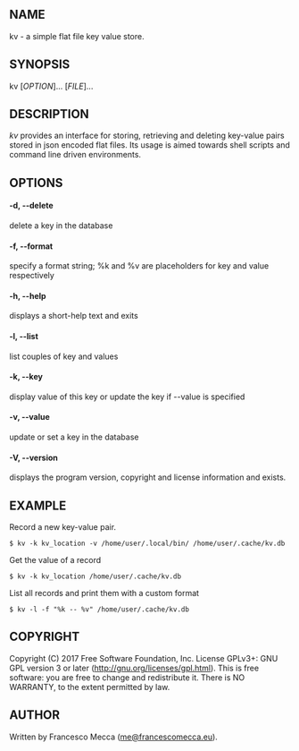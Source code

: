 ## NAME
kv \- a simple flat file key value store.

## SYNOPSIS
kv [*OPTION*]... [*FILE*]...

## DESCRIPTION
*kv* provides an interface for storing, retrieving and deleting key-value pairs stored in json encoded flat files.
Its usage is aimed towards shell scripts and command line driven environments.

## OPTIONS

#### -d, --delete
delete a key in the database

#### -f, --format
specify a format string; %k and %v are placeholders for key and value respectively

#### -h, --help
displays a short-help text and exits

#### -l, --list
list couples of key and values

#### -k, --key
display value of this key or update the key if --value is specified

#### -v, --value
update or set a key in the database

#### -V, --version
displays the program version, copyright and license information and exists.

## EXAMPLE
Record a new key-value pair.
```
$ kv -k kv_location -v /home/user/.local/bin/ /home/user/.cache/kv.db
```

Get the value of a record
```
$ kv -k kv_location /home/user/.cache/kv.db
```

List all records and print them with a custom format
```
$ kv -l -f "%k -- %v" /home/user/.cache/kv.db
```

## COPYRIGHT
Copyright (C) 2017 Free Software Foundation, Inc.
License GPLv3+: GNU GPL version 3 or later (http://gnu.org/licenses/gpl.html).
This is free software: you are free to change and redistribute it.
There is NO WARRANTY, to the extent permitted by law.

## AUTHOR
Written by Francesco Mecca (me@francescomecca.eu).
